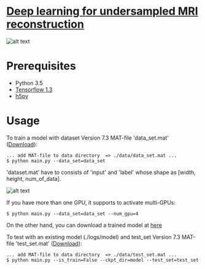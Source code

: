 # [Deep learning for undersampled MRI reconstruction](https://arxiv.org/pdf/1709.02576.pdf)
![alt text](https://github.com/hpkim0512/Unet/blob/master/web/img/architecture.png)

# Prerequisites
- Python 3.5
- [Tensorflow 1.3](https://www.tensorflow.org/)
- [h5py](www.h5py.org/)

# Usage
To train a model with dataset Version 7.3 MAT-file 'data_set.mat' ([Download](https://drive.google.com/file/d/19Q3XUzfKqIquNxCFGAM2uiKzADt_8gH_/view?usp=sharing)):

    ... add MAT-file to data directory  => ./data/data_set.mat ...
    $ python main.py --data_set=data_set

'dataset.mat' have to consists of 'input' and 'label' whose shape as [width, height, num_of_data].

![alt text](https://github.com/hpkim0512/Unet/blob/master/web/img/matfile_format.JPG)

If you have more than one GPU, it supports to activate multi-GPUs:

    $ python main.py --data_set=data_set --num_gpu=4

On the other hand, you can download a trained model at [here](https://drive.google.com/file/d/1FR71iw9Ia_6kMXcoDvbGJv_kmRQhdHlj/view?usp=sharing])

To test with an existing model (./logs/model) and test_set Version 7.3 MAT-file 'test_set.mat' ([Download](https://drive.google.com/file/d/1y6NcCqALeyN3zgIxqyJAlYDDTHYy3qzi/view?usp=sharing)):

    ... add MAT-file to data directory  => ./data/test_set.mat ...
    $ python main.py --is_train=False --ckpt_dir=model --test_set=test_set
